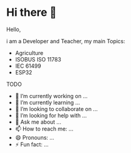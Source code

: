 # Hi there 👋

Hello,

i am a Developer and Teacher, my main Topics:

- Agriculture
- ISOBUS ISO 11783
- IEC 61499
- ESP32


TODO

- 🔭 I’m currently working on ...
- 🌱 I’m currently learning ...
- 👯 I’m looking to collaborate on ...
- 🤔 I’m looking for help with ...
- 💬 Ask me about ...
- 📫 How to reach me: ...
- 😄 Pronouns: ...
- ⚡ Fun fact: ...

